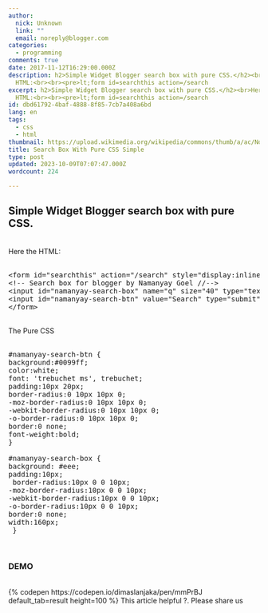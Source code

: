 ```yaml
---
author:
  nick: Unknown
  link: ""
  email: noreply@blogger.com
categories:
  - programming
comments: true
date: 2017-11-12T16:29:00.000Z
description: h2>Simple Widget Blogger search box with pure CSS.</h2><br>Here the
  HTML:<br><br><pre>lt;form id=searchthis action=/search
excerpt: h2>Simple Widget Blogger search box with pure CSS.</h2><br>Here the
  HTML:<br><br><pre>lt;form id=searchthis action=/search
id: dbd61792-4baf-4888-8f85-7cb7a408a6bd
lang: en
tags:
  - css
  - html
thumbnail: https://upload.wikimedia.org/wikipedia/commons/thumb/a/ac/No_image_available.svg/2048px-No_image_available.svg.png
title: Search Box With Pure CSS Simple
type: post
updated: 2023-10-09T07:07:47.000Z
wordcount: 224

---
```


<h2>Simple Widget Blogger search box with pure CSS.</h2><br>Here the HTML:<br><br><pre>&lt;form id="searchthis" action="/search" style="display:inline;" method="GET" target="_top"&gt;<br>&lt;!-- Search box for blogger by Namanyay Goel //--&gt;<br>&lt;input id="namanyay-search-box" name="q" size="40" type="text" placeholder="  Type Keywords... "/&gt;<br>&lt;input id="namanyay-search-btn" value="Search" type="submit"/&gt;<br>&lt;/form&gt;</pre><br>The Pure CSS<br><br><pre>#namanyay-search-btn {<br>background:#0099ff;<br>color:white;<br>font: 'trebuchet ms', trebuchet;<br>padding:10px 20px;<br>border-radius:0 10px 10px 0;<br>-moz-border-radius:0 10px 10px 0;<br>-webkit-border-radius:0 10px 10px 0;<br>-o-border-radius:0 10px 10px 0;<br>border:0 none;<br>font-weight:bold;<br>}<br> <br>#namanyay-search-box {<br>background: #eee;<br>padding:10px;<br> border-radius:10px 0 0 10px;<br>-moz-border-radius:10px 0 0 10px;<br>-webkit-border-radius:10px 0 0 10px;<br>-o-border-radius:10px 0 0 10px;<br>border:0 none;<br>width:160px;<br> }</pre><br><h3>DEMO</h3><br>{% codepen https://codepen.io/dimaslanjaka/pen/mmPrBJ default_tab=result height=100 %} This article helpful ?. Please share us